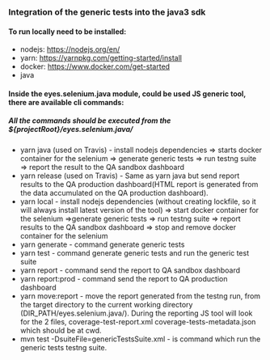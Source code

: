 ### Integration of the generic tests into the java3 sdk
#### To run locally need to be installed:
 - nodejs: https://nodejs.org/en/
 - yarn: https://yarnpkg.com/getting-started/install
 - docker: https://www.docker.com/get-started
 - java
 
#### Inside the eyes.selenium.java module, could be used JS generic tool, there are available cli commands:
##### All the commands should be executed from the ${projectRoot}/eyes.selenium.java/
 - yarn java (used on Travis) - install nodejs dependencies => starts docker container for the selenium => generate generic tests => run testng suite => report the result to the QA sandbox dashboard
 - yarn release (used on Travis) - Same as yarn java but send report results to the QA production dashboard(HTML report is generated from the data accumulated on the QA production dashboard).
 - yarn local - install nodejs dependencies (without creating lockfile, so it will always install latest version of the tool) => start docker container for the selenium =>generate generic tests => run testng suite => report results to the QA sandbox dashboard => stop and remove docker container for the selenium
 - yarn generate - command generate generic tests
 - yarn test - command generate generic tests and run the generic test suite
 - yarn report - command send the report to QA sandbox dashboard
 - yarn report:prod - command send the report to QA production dashboard
 - yarn move:report - move the report generated from the testng run, from the target directory to the current working directory (DIR_PATH/eyes.selenium.java/). During the reporting JS tool will look for the 2 files, coverage-test-report.xml
coverage-tests-metadata.json which should be at cwd.
 - mvn test -DsuiteFile=genericTestsSuite.xml - is command which run the generic tests testng suite. 

